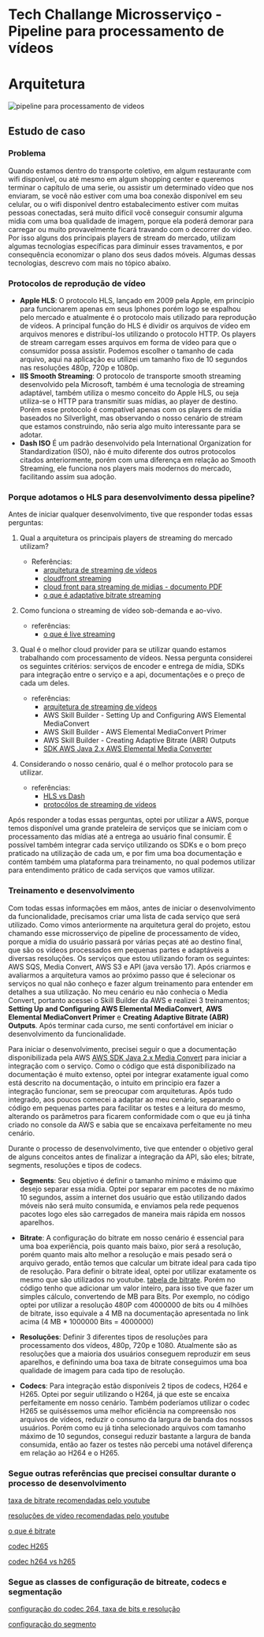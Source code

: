 # Tech Challange Microsserviço - Pipeline para processamento de vídeos

# Arquitetura
![pipeline para processamento de videos](https://firebasestorage.googleapis.com/v0/b/app-english-class.appspot.com/o/postech-fase4%2Farquitetura-processamento-de-videos.png?alt=media&token=442dd15b-e4be-4478-84fa-6f9bae08633a)


## Estudo de caso

### Problema
Quando estamos dentro do transporte coletivo, em algum restaurante com wifi disponível, ou até mesmo em algum shopping center e queremos terminar o capítulo de uma serie, ou assistir um determinado vídeo que nos enviaram, se você não estiver com uma boa conexão disponível em seu celular, ou o wifi disponível dentro estabalecimento estiver com muitas pessoas conectadas, será muito difícil você conseguir consumir alguma midia com uma boa qualidade de imagem, porque ela poderá demorar para carregar ou muito provavelmente ficará travando com o decorrer do vídeo.
Por isso alguns dos principais players de stream do mercado, utilizam algumas tecnologias específicas para diminuir esses travamentos, e por consequência economizar o plano dos seus dados móveis. Algumas dessas tecnologias, descrevo com mais no tópico abaíxo.

### Protocolos de reprodução de vídeo

- **Apple HLS**: O protocolo HLS, lançado em 2009 pela Apple, em princípio para funcionarem apenas em seus Iphones porém logo se espalhou pelo mercado e atualmente é o protocolo mais utilizado para reprodução de vídeos. A principal função do HLS é dividir os arquivos de vídeo em arquivos menores e distribuí-los utilizando o protocolo HTTP. Os players de stream carregam esses arquivos em forma de vídeo para que o consumidor possa assistir. Podemos escolher o tamanho de cada arquivo, aqui na aplicação eu utilizei um tamanho fixo de 10 segundos nas resoluções 480p, 720p e 1080p.
- **IIS Smooth Streaming**: O protocolo de transporte smooth streaming desenvolvido pela Microsoft, também é uma tecnologia de streaming adaptável, também utiliza o mesmo conceito do Apple HLS, ou seja utiliza-se o HTTP para transmitir suas mídias, ao player de destino. Porém esse protocolo é compatível apenas com os players de mídia baseados no Silverlight, mas observando o nosso cenário de stream que estamos construindo, não seria algo muito interessante para se adotar.   
- **Dash ISO** É um padrão desenvolvido pela International Organization for Standardization (ISO), não é muito diferente dos outros protocolos citados anteriormente, porém com uma diferença em relação ao Smooth Streaming, ele funciona nos players mais modernos do mercado, facilitando assim sua adoção.

### Porque adotamos o HLS para desenvolvimento dessa pipeline? 

Antes de iniciar qualquer desenvolvimento, tive que responder todas essas perguntas: 
1. Qual a arquitetura os principais players de streaming do mercado utilizam?
     - Referências:
         - [arquitetura de streaming de vídeos](https://aws.amazon.com/pt/developer/application-security-performance/articles/video-streaming-architectures/)
         - [cloudfront streaming](https://aws.amazon.com/pt/cloudfront/streaming/)
         - [cloud front para streaming de midias - documento PDF](https://d1.awsstatic.com/whitepapers/amazon-cloudfront-for-media.pdf)
         - [o que é adaptative bitrate streaming](https://www.cloudflare.com/learning/video/what-is-adaptive-bitrate-streaming/)
2. Como funciona o streaming de vídeo sob-demanda e ao-vivo.
    - referências:
        - [o que é live streaming](https://www.cloudflare.com/pt-br/learning/video/what-is-live-streaming/)
      
3. Qual é o melhor cloud provider para se utilizar quando estamos trabalhando com processamento de vídeos. Nessa pergunta considerei os seguintes critérios: serviços de encoder e entrega de mídia, SDKs para integração entre o serviço e a api, documentações e o preço de cada um deles.
    - referências:
        - [arquitetura de streaming de vídeos](https://aws.amazon.com/pt/developer/application-security-performance/articles/video-streaming-architectures/)
        - AWS Skill Builder - Setting Up and Configuring AWS Elemental MediaConvert
        - AWS Skill Builder - AWS Elemental MediaConvert Primer
        - AWS Skill Builder - Creating Adaptive Bitrate (ABR) Outputs
        - [SDK AWS Java 2.x AWS Elemental Media Converter](https://docs.aws.amazon.com/sdk-for-java/latest/developer-guide/java_mediaconvert_code_examples.html)
4. Considerando o nosso cenário, qual é o melhor protocolo para se utilizar.
    - referências:
        - [HLS vs Dash](https://www.cloudflare.com/pt-br/learning/video/what-is-mpeg-dash/)
        - [protocólos de streaming de vídeos](https://www.dacast.com/blog/video-streaming-protocol/)

Após responder a todas essas perguntas, optei por utilizar a AWS, porque temos disponível uma grande prateleira de serviços que se iniciam com o processamento das mídias até a entrega ao usuário final consumir. É possível também integrar cada serviço utilizando os SDKs e o bom preço praticado na utilização de cada um, e por fim uma boa documentação e contém também uma plataforma para treinamento, no qual podemos utilizar para entendimento prático de cada serviços que vamos utilizar. 

### Treinamento e desenvolvimento

Com todas essas informações em mãos, antes de iniciar o desenvolvimento da funcionalidade, precisamos criar uma lista de cada serviço que será utilizado. Como vimos anteriormente na arquitetura geral do projeto, estou chamando esse microsserviço de pipeline de processamento de vídeo, porque a mídia do usuário passará por várias peças até ao destino final, que são os vídeos processados em pequenas partes e adaptáveis a diversas resoluções. 
Os serviços que estou utilizando foram os seguintes: AWS SQS, Media Convert, AWS S3 e API (java versão 17).
Após criarmos e avaliarmos a arquitetura vamos ao próximo passo que é selecionar os serviços no qual não conheço e fazer algum treinamento para entender em detalhes a sua utilização. No meu cenário eu não conhecia o Media Convert, portanto acessei o Skill Builder da AWS e realizei 3 treinamentos; **Setting Up and Configuring AWS Elemental MediaConvert**, **AWS Elemental MediaConvert Primer** e **Creating Adaptive Bitrate (ABR) Outputs**. Após terminar cada curso, me senti confortável em iniciar o desenvolvimento da funcionalidade. 

Para iniciar o desenvolvimento, precisei seguir o que a documentação disponibilizada pela AWS [AWS SDK Java 2.x Media Convert](https://docs.aws.amazon.com/sdk-for-java/latest/developer-guide/java_mediaconvert_code_examples.html) para iniciar a integração com o serviço. Como o código que está disponibilizado na documentação é muito extenso, optei por integrar exatamente igual como está descrito na documentação, o intuito em principio era fazer a integração funcionar, sem se preocupar com arquiteturas. Após tudo integrado, aos poucos comecei a adaptar ao meu cenário, separando o código em pequenas partes para facilitar os testes e a leitura do mesmo, alterando os parâmetros para ficarem conformidade com o que eu já tinha criado no console da AWS e sabia que se encaixava perfeitamente no meu cenário. 

Durante o processo de desenvolvimento, tive que entender o objetivo geral de alguns conceitos antes de finalizar a integração da API, são eles; bitrate, segments, resoluções e tipos de codecs. 

- **Segments**: Seu objetivo é definir o tamanho mínimo e máximo que desejo separar essa mídia. Optei por separar em pacotes de no máximo 10 segundos, assim a internet dos usuário que estão utilizando dados móveis não será muito consumida, e enviamos pela rede pequenos pacotes logo eles são carregados de maneira mais rápida em nossos aparelhos.

- **Bitrate**: A configuração do bitrate em nosso cenário é essencial para uma boa experiência, pois quanto mais baixo, pior será a resolução, porém quanto mais alto melhor a resolução e mais pesado será o arquivo gerado, então temos que calcular um bitrate ideal para cada tipo de resolução. Para definir o bitrate ideal, optei por utilizar exatamente os mesmo que são utilizados no youtube. [tabela de bitrate](https://firebasestorage.googleapis.com/v0/b/app-english-class.appspot.com/o/postech-fase4%2Fbitrate.png?alt=media&token=7344ce95-f8d6-46fb-aac5-8db2bfeef03c). Porém no código tenho que adicionar um valor inteiro, para isso tive que fazer um simples cálculo, convertendo de MB para Bits. Por exemplo, no código optei por utilizar a resolução 480P com 4000000 de bits ou 4 milhões de bitrate, isso equivale a 4 MB na documentação apresentada no link acima (4 MB * 1000000 Bits = 4000000)

- **Resoluções**: Definir 3 diferentes tipos de resoluções para processamento dos vídeos, 480p, 720p e 1080. Atualmente são as resoluções que a maioria dos usuários conseguem reproduzir em seus aparelhos, e definindo uma boa taxa de bitrate conseguimos uma boa qualidade de imagem para cada tipo de resolução.
  
- **Codecs**: Para integração estão disponíveis 2 tipos de codecs, H264 e H265. Optei por seguir utilizando o H264, já que este se encaixa perfeitamente em nosso cenário. Também poderíamos utilizar o codec H265 se quiséssemos uma melhor eficiência na compreensão nos arquivos de vídeos, reduzir o consumo da largura de banda dos nossos usuários. Porém como eu já tinha selecionado arquivos com tamanho máximo de 10 segundos, consegui reduzir bastante a largura de banda consumida, então ao fazer os testes não percebi uma notável diferença em relação ao H264 e o H265. 
  


### Segue outras referências que precisei consultar durante o processo de desenvolvimento

[taxa de bitrate recomendadas pelo youtube](https://support.google.com/youtube/answer/1722171?hl=en&ref_topic=9257782&sjid=16957253743887332310-SA)

[resoluções de vídeo recomendadas pelo youtube](https://support.google.com/youtube/answer/6375112?hl=en&ref_topic=9257782&sjid=16957253743887332310-SA)

[o que é bitrate](https://canaltech.com.br/internet/o-que-e-bitrate-e-como-isso-influencia-na-qualidade-dos-videos-162423/)

[codec H265](https://tecnoblog.net/responde/o-que-e-h-265/)

[codec h264 vs h265](https://aws.amazon.com/pt/media/tech/high-efficiency-video-coding/)

### Segue as classes de configuração de bitreate, codecs e segmentação
[configuração do codec 264, taxa de bits e resolução](https://github.com/JonasBarros1998/processamento-de-videos/blob/main/src/main/java/com/br/stream/processamentoDeVideo/infra/processarMidias/gruposDeSaida/AppleHLSH264.java)

[configuração do segmento](https://github.com/JonasBarros1998/processamento-de-videos/blob/main/src/main/java/com/br/stream/processamentoDeVideo/infra/processarMidias/gruposDeSaida/AppleHLSContainer.java) 


